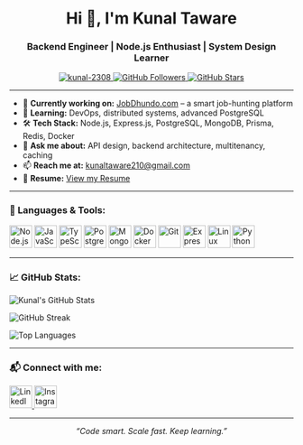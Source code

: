 <h1 align="center">Hi 👋, I'm Kunal Taware</h1>
<h3 align="center">Backend Engineer | Node.js Enthusiast | System Design Learner</h3>

<p align="center">
  <a href="https://github.com/kunal-2308">
    <img src="https://komarev.com/ghpvc/?username=kunal-2308&label=Profile%20views&color=0e75b6&style=flat" alt="kunal-2308" />
  </a>
  <a href="https://github.com/kunal-2308?tab=followers">
    <img src="https://img.shields.io/github/followers/kunal-2308?label=Followers&style=social" alt="GitHub Followers"/>
  </a>
  <a href="https://github.com/kunal-2308?tab=repositories">
    <img src="https://img.shields.io/github/stars/kunal-2308?label=Stars&style=social" alt="GitHub Stars"/>
  </a>
</p>

---

- 🔧 **Currently working on:** [JobDhundo.com](https://github.com/kunal-2308/JobDhundo.Com) – a smart job-hunting platform  
- 🌱 **Learning:** DevOps, distributed systems, advanced PostgreSQL  
- 🛠 **Tech Stack:** Node.js, Express.js, PostgreSQL, MongoDB, Prisma, Redis, Docker  
- 💬 **Ask me about:** API design, backend architecture, multitenancy, caching  
- 📫 **Reach me at:** kunaltaware210@gmail.com  
- 📄 **Resume:** [View my Resume](https://docs.google.com/document/d/1eO9_Eri1Ey5VgsX15fvjR-WDkCnML5lm/edit?usp=sharing)

---

<h3 align="left">🚀 Languages & Tools:</h3>
<p align="left">
  <img src="https://cdn.jsdelivr.net/gh/devicons/devicon/icons/nodejs/nodejs-original.svg" width="40" height="40" alt="Node.js"/>
  <img src="https://cdn.jsdelivr.net/gh/devicons/devicon/icons/javascript/javascript-original.svg" width="40" height="40" alt="JavaScript"/>
  <img src="https://cdn.jsdelivr.net/gh/devicons/devicon/icons/typescript/typescript-original.svg" width="40" height="40" alt="TypeScript"/>
  <img src="https://cdn.jsdelivr.net/gh/devicons/devicon/icons/postgresql/postgresql-original.svg" width="40" height="40" alt="PostgreSQL"/>
  <img src="https://cdn.jsdelivr.net/gh/devicons/devicon/icons/mongodb/mongodb-original.svg" width="40" height="40" alt="MongoDB"/>
  <img src="https://cdn.jsdelivr.net/gh/devicons/devicon/icons/docker/docker-original.svg" width="40" height="40" alt="Docker"/>
  <img src="https://cdn.jsdelivr.net/gh/devicons/devicon/icons/git/git-original.svg" width="40" height="40" alt="Git"/>
  <img src="https://cdn.jsdelivr.net/gh/devicons/devicon/icons/express/express-original.svg" width="40" height="40" alt="Express"/>
  <img src="https://cdn.jsdelivr.net/gh/devicons/devicon/icons/linux/linux-original.svg" width="40" height="40" alt="Linux"/>
  <img src="https://cdn.jsdelivr.net/gh/devicons/devicon/icons/python/python-original.svg" width="40" height="40" alt="Python"/>
</p>

---

<h3 align="left">📈 GitHub Stats:</h3>

<p align="left">
  <img src="https://github-readme-stats.vercel.app/api?username=kunal-2308&show_icons=true&theme=tokyonight&count_private=true" alt="Kunal's GitHub Stats" />
</p>

<p align="left">
  <img src="https://github-readme-streak-stats.herokuapp.com?user=kunal-2308&theme=tokyonight" alt="GitHub Streak" />
</p>

<p align="left">
  <img src="https://github-readme-stats.vercel.app/api/top-langs/?username=kunal-2308&layout=compact&theme=tokyonight" alt="Top Languages" />
</p>

---

<h3 align="left">📬 Connect with me:</h3>

<p align="left">
  <a href="https://www.linkedin.com/in/kunaltaware" target="_blank">
    <img src="https://cdn.jsdelivr.net/gh/devicons/devicon/icons/linkedin/linkedin-original.svg" width="40" height="40" alt="LinkedIn"/>
  </a>
  <a href="https://instagram.com/kunal_.0204" target="_blank">
    <img src="https://cdn.jsdelivr.net/gh/devicons/devicon/icons/instagram/instagram-original.svg" width="40" height="40" alt="Instagram"/>
  </a>
</p>

---

<p align="center"><i>“Code smart. Scale fast. Keep learning.”</i></p>
